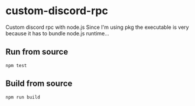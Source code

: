 # custom-discord-rpc
Custom discord rpc with node.js
Since I'm using pkg the executable is very because it has to bundle node.js runtime...
## Run from source
```
npm test
```
## Build from source
```
npm run build
```
